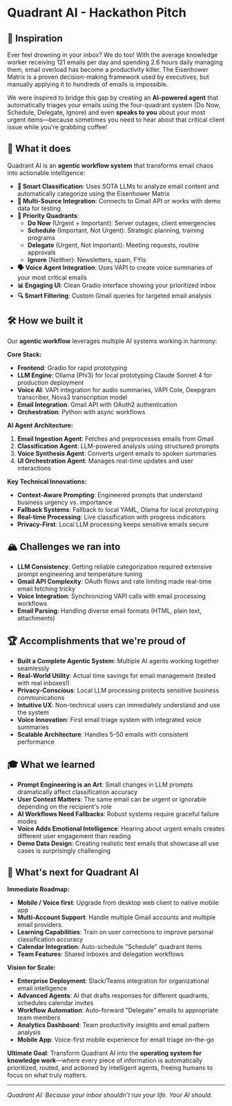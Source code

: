 # Quadrant AI - Hackathon Pitch

## 🧠 Inspiration

Ever feel drowning in your inbox? We do too! With the average knowledge worker receiving 121 emails per day and spending 2.6 hours daily managing them, email overload has become a productivity killer. The Eisenhower Matrix is a proven decision-making framework used by executives, but manually applying it to hundreds of emails is impossible.

We were inspired to bridge this gap by creating an **AI-powered agent** that automatically triages your emails using the four-quadrant system (Do Now, Schedule, Delegate, Ignore) and even **speaks to you** about your most urgent items—because sometimes you need to hear about that critical client issue while you're grabbing coffee!

## 🚀 What it does

Quadrant AI is an **agentic workflow system** that transforms email chaos into actionable intelligence:

- **🤖 Smart Classification**: Uses SOTA LLMs to analyze email content and automatically categorize using the Eisenhower Matrix
- **📧 Multi-Source Integration**: Connects to Gmail API or works with demo data for testing
- **🎯 Priority Quadrants**: 
  - **Do Now** (Urgent + Important): Server outages, client emergencies
  - **Schedule** (Important, Not Urgent): Strategic planning, training programs
  - **Delegate** (Urgent, Not Important): Meeting requests, routine approvals
  - **Ignore** (Neither): Newsletters, spam, FYIs
- **🗣️ Voice Agent Integration**: Uses VAPI to create voice summaries of your most critical emails
- **📊 Engaging UI**: Clean Gradio interface showing your prioritized inbox
- **🔍 Smart Filtering**: Custom Gmail queries for targeted email analysis

## 🛠️ How we built it

Our **agentic workflow** leverages multiple AI systems working in harmony:

**Core Stack:**
- **Frontend**: Gradio for rapid prototyping
- **LLM Engine**: Ollama (Phi3) for local prototyping  Claude Sonnet 4 for production deployment
- **Voice AI**: VAPI integration for audio summaries, VAPI Cole, Deepgram transcriber, Nova3 transcription model
- **Email Integration**: Gmail API with OAuth2 authentication
- **Orchestration**: Python with async workflows

**AI Agent Architecture:**
1. **Email Ingestion Agent**: Fetches and preprocesses emails from Gmail
2. **Classification Agent**: LLM-powered analysis using structured prompts
3. **Voice Synthesis Agent**: Converts urgent emails to spoken summaries
4. **UI Orchestration Agent**: Manages real-time updates and user interactions

**Key Technical Innovations:**
- **Context-Aware Prompting**: Engineered prompts that understand business urgency vs. importance
- **Fallback Systems**: Fallback to local YAML, Olama for local prototyping
- **Real-time Processing**: Live classification with progress indicators
- **Privacy-First**: Local LLM processing keeps sensitive emails secure

## 🏔️ Challenges we ran into

- **LLM Consistency**: Getting reliable categorization required extensive prompt engineering and temperature tuning
- **Gmail API Complexity**: OAuth flows and rate limiting made real-time email fetching tricky
- **Voice Integration**: Synchronizing VAPI calls with email processing workflows
- **Email Parsing**: Handling diverse email formats (HTML, plain text, attachments)

## 🏆 Accomplishments that we're proud of

- **Built a Complete Agentic System**: Multiple AI agents working together seamlessly
- **Real-World Utility**: Actual time savings for email management (tested with real inboxes!)
- **Privacy-Conscious**: Local LLM processing protects sensitive business communications
- **Intuitive UX**: Non-technical users can immediately understand and use the system
- **Voice Innovation**: First email triage system with integrated voice summaries
- **Scalable Architecture**: Handles 5-50 emails with consistent performance

## 🎓 What we learned

- **Prompt Engineering is an Art**: Small changes in LLM prompts dramatically affect classification accuracy
- **User Context Matters**: The same email can be urgent or ignorable depending on the recipient's role
- **AI Workflows Need Fallbacks**: Robust systems require graceful failure modes
- **Voice Adds Emotional Intelligence**: Hearing about urgent emails creates different user engagement than reading
- **Demo Data Design**: Creating realistic test emails that showcase all use cases is surprisingly challenging

## 🌟 What's next for Quadrant AI

**Immediate Roadmap:**
- **Mobile / Voice first**: Upgrade from desktop web client to native mobile app
- **Multi-Account Support**: Handle multiple Gmail accounts and multiple email providers.
- **Learning Capabilities**: Train on user corrections to improve personal classification accuracy
- **Calendar Integration**: Auto-schedule "Schedule" quadrant items
- **Team Features**: Shared inboxes and delegation workflows

**Vision for Scale:**
- **Enterprise Deployment**: Slack/Teams integration for organizational email intelligence
- **Advanced Agents**: AI that drafts responses for different quadrants, schedules calendar invites
- **Workflow Automation**: Auto-forward "Delegate" emails to appropriate team members
- **Analytics Dashboard**: Team productivity insights and email pattern analysis
- **Mobile App**: Voice-first mobile experience for email triage on-the-go

**Ultimate Goal**: Transform Quadrant AI into the **operating system for knowledge work**—where every piece of information is automatically prioritized, routed, and actioned by intelligent agents, freeing humans to focus on what truly matters.

---

*Quadrant AI: Because your inbox shouldn't run your life. Your AI should.*
